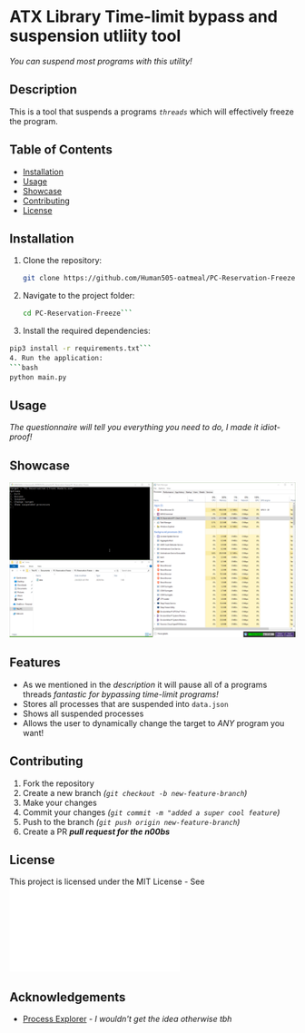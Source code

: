 # ATX Library Time-limit bypass and suspension utliity tool
*You can suspend most programs with this utility!*

## Description
This is a tool that suspends a programs *`threads`* which will effectively freeze the program. 

## Table of Contents
- [Installation](#installation)
- [Usage](#usage)
- [Showcase](#showcase)
- [Contributing](#contributing)
- [License](#license)

## Installation
1. Clone the repository:
   ```bash
   git clone https://github.com/Human505-oatmeal/PC-Reservation-Freeze.git```
2. Navigate to the project folder:
   ```bash
   cd PC-Reservation-Freeze```
3. Install the required dependencies:
  ```bash
  pip3 install -r requirements.txt```
4. Run the application:
  ```bash
  python main.py
  ```

## Usage
*The questionnaire will tell you everything you need to do, I made it idiot-proof!*

## Showcase
![](PC-Reservation-Freeze/assets/program_showcase.gif)

## Features
- As we mentioned in the *description* it will pause all of a programs threads *fantastic for bypassing time-limit programs!*
- Stores all processes that are suspended into `data.json`
- Shows all suspended processes
- Allows the user to dynamically change the target to *ANY* program you want!

## Contributing
1. Fork the repository
2. Create a new branch *(`git checkout -b new-feature-branch`)*
3. Make your changes
4. Commit your changes *(`git commit -m "added a super cool feature`)*
5. Push to the branch *(`git push origin new-feature-branch`)*
6. Create a PR ***pull request for the n00bs***

## License
This project is licensed under the MIT License - See ![LICENSE.md](LICENSE.md)

## Acknowledgements
- [Process Explorer](https://learn.microsoft.com/en-us/sysinternals/downloads/process-explorer) - *I wouldn't get the idea otherwise tbh*
